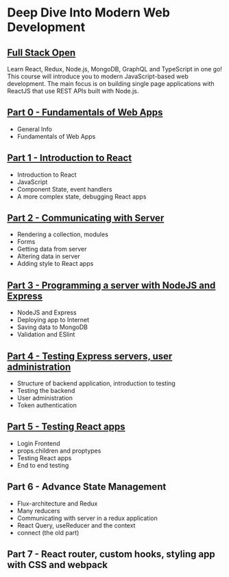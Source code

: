 # Deep Dive Into Modern Web Development
## [Full Stack Open](https://fullstackopen.com/en/)

Learn React, Redux, Node.js, MongoDB, GraphQL and TypeScript in one go! This course will introduce you to modern JavaScript-based web development. The main focus is on building single page applications with ReactJS that use REST APIs built with Node.js.

## [Part 0 - Fundamentals of Web Apps](https://fullstackopen.com/en/part0)
- General Info
- Fundamentals of Web Apps

## [Part 1 - Introduction to React](https://fullstackopen.com/en/part1)
- Introduction to React
- JavaScript
- Component State, event handlers
- A more complex state, debugging React apps

## [Part 2 - Communicating with Server](https://fullstackopen.com/en/part2)
- Rendering a collection, modules
- Forms
- Getting data from server
- Altering data in server
- Adding style to React apps

## [Part 3 - Programming a server with NodeJS and Express](https://fullstackopen.com/en/part3)
- NodeJS and Express
- Deploying app to Internet
- Saving data to MongoDB
- Validation and ESlint

## [Part 4 - Testing Express servers, user administration](https://fullstackopen.com/en/part4)
- Structure of backend application, introduction to testing
- Testing the backend
- User administration
- Token authentication

## [Part 5 - Testing React apps](https://fullstackopen.com/en/part3)
- Login Frontend
- props.children and proptypes
- Testing React apps
- End to end testing

## Part 6 - Advance State Management
- Flux-architecture and Redux
- Many reducers
- Communicating with server in a redux application
- React Query, useReducer and the context
- connect (the old part)

## Part 7 - React router, custom hooks, styling app with CSS and webpack


